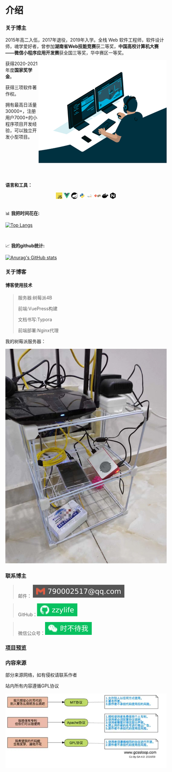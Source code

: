 
# 介绍



### 关于博主

2015年高二入伍，2017年退役，2019年入学。全栈 Web  软件工程师，软件设计师，魂学爱好者，曾参加**湖南省Web技能竞赛**获二等奖，**中国高校计算机大赛——微信小程序应用开发赛**获全国三等奖，华中赛区一等奖。

<img align="right" alt="GIF" src="./image/code.gif?raw=true" width="400" height="320" />

获得2020-2021年度**国家奖学金**。

获得三项软件著作权。

拥有最高日活量30000+，注册用户7000+的小程序项目开发经验，可以独立开发小型项目。

<br/>

<br/>

<br/>

<br/>

<br/>

<br/>

**语言和工具：** 

<center>
<code><img height="20" src="./image/javascript.png"></code>
<code><img height="20" src="./image/vue.png"></code>
<code><img height="20" src="./image/spring.svg"></code>
<code><img height="20" src="./image/python.png"></code>
<code><img height="20" src="./image/mysql.png"></code>
<code><img height="20" src="./image/git.png"></code>
<code><img height="20" src="./image/docker.svg"></code>
<code><img height="20" src="./image/nginx.svg"></code>
</center>

<br/>


📊 **我把时间花在:**


[![Top Langs](https://githubstats.chataiweb.me/api/top-langs/?username=zzy-life&layout=compact)](https://github.com/anuraghazra/github-readme-stats)

<br />

📈 **我的github统计:**

[![Anurag's GitHub stats](https://githubstats.chataiweb.me/api?username=zzy-life&show_icons=true)](https://github.com/anuraghazra/github-readme-stats)



### 关于博客



####  博客使用技术

> 服务器:树莓派4B
>
> 前端:VuePress构建
>
> 文档书写:Typora
>
> 前端部署:Nginx代理

我的树莓派服务器：

![img](image/image-20220211171338237.png)



### 联系博主


> 邮件： [![Mail](image/-790002517@qq.svg)](mailto:790002517@qq.com)
>

> GitHub：[![GitHub](image/-zzylife-07c160.svg)](https://github.com/zzy-life)
>

> 微信公众号：[![Tencent](image/-时不待我-07c160.svg)](weixin://qr/gh_34bd692a9835)
>

### [项目预览](http://www.webarcx.com)


### 内容来源

部分来源网络，如有侵权请联系作者

站内所有内容遵循GPL协议

![img](image/12830151-ea53cf686936f666.png)

